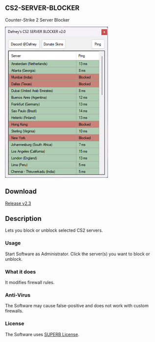 ## CS2-SERVER-BLOCKER
Counter-Strike 2 Server Blocker

![GitHub Logo](example.png)

## Download

[Release v2.3](https://github.com/Dafneys/CS2-SERVER-BLOCKER/releases/download/v2.3/CS2-SERVER-BLOCKER-MINI-v2.3.rar)

## Description
Lets you block or unblock selected CS2 servers.

### Usage
Start Software as Administrator. Click the server(s) you want to block or unblock.

### What it does
It modifies firewall rules.

### Anti-Virus
The Software may cause false-positive and does not work with custom firewalls.

### License
The Software uses [SUPERB License](LICENSE.txt). 
